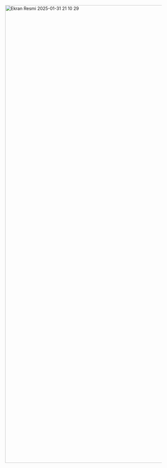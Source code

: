 <img width="1468" alt="Ekran Resmi 2025-01-31 21 10 29" src="https://github.com/user-attachments/assets/f3b94c66-6518-4465-b3e5-3c70db789064" />
